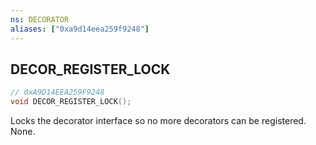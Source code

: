 ```yaml
---
ns: DECORATOR
aliases: ["0xa9d14eea259f9248"]
---
```

## DECOR_REGISTER_LOCK

```c
// 0xA9D14EEA259F9248
void DECOR_REGISTER_LOCK();
```

Locks the decorator interface so no more decorators can be registered.
None.

